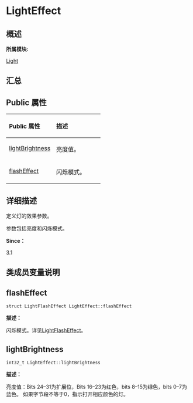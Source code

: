 # LightEffect<a name="ZH-CN_TOPIC_0000001343321037"></a>

## **概述**<a name="section1147972513083932"></a>

**所属模块:**

[Light](_light.md)

## **汇总**<a name="section313404902083932"></a>

## Public 属性<a name="pub-attribs"></a>

<a name="table61387272083932"></a>
<table><thead align="left"><tr id="row1244601602083932"><th class="cellrowborder" valign="top" width="50%" id="mcps1.1.3.1.1"><p id="p2118606758083932"><a name="p2118606758083932"></a><a name="p2118606758083932"></a>Public 属性</p>
</th>
<th class="cellrowborder" valign="top" width="50%" id="mcps1.1.3.1.2"><p id="p908157595083932"><a name="p908157595083932"></a><a name="p908157595083932"></a>描述</p>
</th>
</tr>
</thead>
<tbody><tr id="row1846593007083932"><td class="cellrowborder" valign="top" width="50%" headers="mcps1.1.3.1.1 "><p id="p1547968504083932"><a name="p1547968504083932"></a><a name="p1547968504083932"></a><a href="_light_effect.md#ad05572f8b8fa7f9d38d7850e17a544b6">lightBrightness</a></p>
</td>
<td class="cellrowborder" valign="top" width="50%" headers="mcps1.1.3.1.2 "><p id="entry1937577923083932p0"><a name="entry1937577923083932p0"></a><a name="entry1937577923083932p0"></a>亮度值。</p>
</td>
</tr>
<tr id="row263875979083932"><td class="cellrowborder" valign="top" width="50%" headers="mcps1.1.3.1.1 "><p id="p1528935367083932"><a name="p1528935367083932"></a><a name="p1528935367083932"></a><a href="_light_effect.md#a7b873884cefd200f86ac8fad1113d42d">flashEffect</a></p>
</td>
<td class="cellrowborder" valign="top" width="50%" headers="mcps1.1.3.1.2 "><p id="entry838770974083932p0"><a name="entry838770974083932p0"></a><a name="entry838770974083932p0"></a>闪烁模式。</p>
</td>
</tr>
</tbody>
</table>

## **详细描述**<a name="section1932455450083932"></a>

定义灯的效果参数。

参数包括亮度和闪烁模式。

**Since：**

3.1

## **类成员变量说明**<a name="section2023114594083932"></a>

## flashEffect<a name="a7b873884cefd200f86ac8fad1113d42d"></a>

```
struct LightFlashEffect LightEffect::flashEffect
```

**描述：**

闪烁模式。详见[LightFlashEffect](_light_flash_effect.md)。

## lightBrightness<a name="ad05572f8b8fa7f9d38d7850e17a544b6"></a>

```
int32_t LightEffect::lightBrightness
```

**描述：**

亮度值：Bits 24–31为扩展位，Bits 16–23为红色，bits 8–15为绿色，bits 0–7为蓝色。 如果字节段不等于0，指示打开相应颜色的灯。

